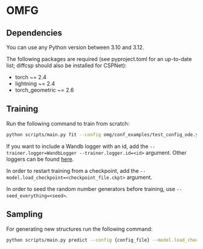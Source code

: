 # OMFG

## Dependencies

You can use any Python version between 3.10 and 3.12.

The following packages are required (see pyproject.toml for an up-to-date list; diffcsp should also be installed for 
CSPNet):

- torch ~= 2.4
- lightning ~= 2.4
- torch_geometric ~= 2.6

## Training

Run the following command to train from scratch:

```bash
python scripts/main.py fit --config omg/conf_examples/test_config_ode.yaml --trainer.accelerator=cpu
```

If you want to include a Wandb logger with an id, add the `--trainer.logger=WandbLogger --trainer.logger.id=<id>` 
argument. Other loggers can be found [here](https://lightning.ai/docs/pytorch/stable/extensions/logging.html).

In order to restart training from a checkpoint, add the `--model.load_checkpoint=<checkpoint_file.ckpt>` argument. 

In order to seed the random number generators before training, use `--seed_everything=<seed>`.

## Sampling

For generating new structures run the following command:

```bash
python scripts/main.py predict --config {config_file} --model.load_checkpoint=<checkpoint_file.ckpt>
```
